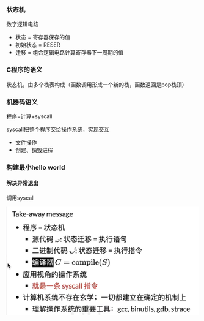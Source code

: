 ### 状态机

数字逻辑电路

- 状态 = 寄存器保存的值
- 初始状态 = RESER
- 迁移 = 组合逻辑电路计算寄存器下一周期的值

### C程序的语义

状态机，由多个栈表构成（函数调用形成一个新的栈，函数返回是pop栈顶）



### 机器码语义

程序=计算+syscall

syscall把整个程序交给操作系统，实现交互

- 文件操作
- 创建、销毁进程



### 构建最小hello world

#### 解决异常退出

调用syscall



![image-20230105112037718](imags/image-20230105112037718.png)

